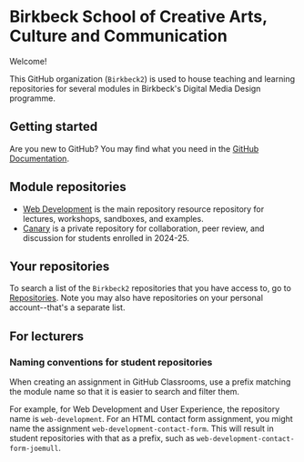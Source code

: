 # Birkbeck School of Creative Arts, Culture and Communication

Welcome!

This GitHub organization (`Birkbeck2`) is used to house teaching and learning repositories for several modules in Birkbeck's Digital Media Design programme.

## Getting started

Are you new to GitHub? You may find what you need in the [GitHub Documentation](https://docs.github.com/).

## Module repositories

* [Web Development](https://github.com/Birkbeck2/web-development) is the main repository resource repository for lectures, workshops, sandboxes, and examples.
* [Canary](https://github.com/Birkbeck2/canary) is a private repository for collaboration, peer review, and discussion for students enrolled in 2024-25.

## Your repositories

To search a list of the `Birkbeck2` repositories that you have access to, go to [Repositories](https://github.com/orgs/Birkbeck2/repositories). Note you may also have repositories on your personal account--that's a separate list.

## For lecturers

### Naming conventions for student repositories

When creating an assignment in GitHub Classrooms, use a prefix matching the module name so that it is easier to search and filter them.

For example, for Web Development and User Experience, the repository name is `web-development`. For an HTML contact form assignment, you might name the assignment `web-development-contact-form`. This will result in student repositories with that as a prefix, such as `web-development-contact-form-joemull`.
